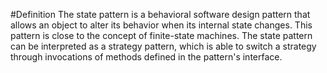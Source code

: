 #Definition
The state pattern is a behavioral software design pattern that allows an object to alter its behavior when its internal
state changes. This pattern is close to the concept of finite-state machines. The state pattern can be interpreted as a
strategy pattern, which is able to switch a strategy through invocations of methods defined in the pattern's interface.